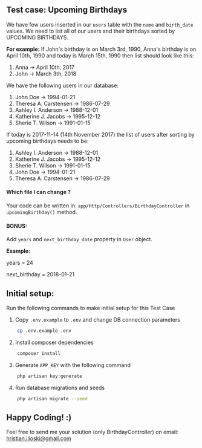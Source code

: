 ## Test case: Upcoming Birthdays

We have few users inserted in our `users` table with the `name` and `birth_date` values. We need to list all of our users and their birthdays sorted by UPCOMING BIRTHDAYS.

<b>For example:</b> If John's birthday is on March 3rd, 1990, Anna's birthday is on April 10th, 1990 and today is March 15th, 1990 then list should look like this:
1. Anna -> April 10th, 2017
2. John -> March 3th, 2018

We have the following users in our database:
1. John Doe	-> 1994-01-21
2. Theresa A. Carstensen -> 1986-07-29
3. Ashley I. Anderson -> 1988-12-01
4. Katherine J. Jacobs -> 1995-12-12
5. Sherie T. Wilson -> 1991-01-15

If today is 2017-11-14 (14th November 2017) the list of users after sorting by upcoming birthdays needs to be:
1. Ashley I. Anderson -> 1988-12-01
2. Katherine J. Jacobs -> 1995-12-12
3. Sherie T. Wilson -> 1991-01-15
4. John Doe	-> 1994-01-21
5. Theresa A. Carstensen -> 1986-07-29

#### Which file I can change ?
Your code can be written in: `app/Http/Controllers/BirthdayController` in `upcomingBirthday()` method.

#### BONUS:
Add `years` and `next_birthday_date` property in `User` object. 

<b>Example:</b>

years = 24

next_birthday = 2018-01-21

## Initial setup:
Run the following commands to make initial setup for this Test Case

1. Copy `.env.example` to `.env` and change DB connection parameters
```bash
    cp .env.example .env
```

2. Install composer dependencies
```bash
    composer install
```

3. Generate `APP_KEY` with the following command
```bash
    php artisan key:generate
```

4. Run database migrations and seeds
```bash
    php artisan migrate --seed
```

## Happy Coding! :)
Feel free to send me your solution (only BirthdayController) on email: hristian.ilioski@gmail.com
